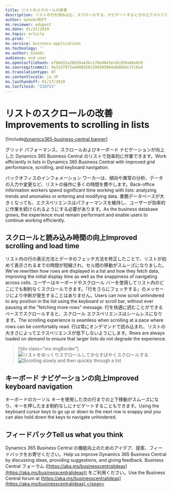```yaml
---
title: リストのスクロールの改善
description: リストの行を読み込む、スクロールする、ナビゲートするときのエクスペリエンスとパフォーマンスを改善しました。
author: mikebcMSFT
ms.reviewer: edupont
ms.date: 01/21/2019
ms.topic: article
ms.prod: ''
ms.service: business-applications
ms.technology: ''
ms.author: mikebc
audience: end user
ms.openlocfilehash: efb0d32a26b59a43bc170ed043ec61269a48e829
ms.sourcegitcommit: 9a31d79f2ae098559c294503984e0d9ddc37c0ad
ms.translationtype: HT
ms.contentlocale: ja-JP
ms.lasthandoff: 01/17/2019
ms.locfileid: "210711"
---
```

#  <a name="improvements-to-scrolling-in-lists"></a><span data-ttu-id="825c8-103">リストのスクロールの改善</span><span class="sxs-lookup"><span data-stu-id="825c8-103">Improvements to scrolling in lists</span></span>
[!include[dynamics365-business-central banner](../includes/dynamics365-business-central.md)]

<span data-ttu-id="825c8-104">グリッド パフォーマンス、スクロールおよびキーボード ナビゲーションが向上した Dynamics 365 Business Central のリストで効率的に作業できます。</span><span class="sxs-lookup"><span data-stu-id="825c8-104">Work efficiently in lists in Dynamics 365 Business Central with improved grid performance, scrolling, and keyboard navigation.</span></span>

<span data-ttu-id="825c8-105">バックオフィスのインフォメーション ワーカーは、傾向や異常の分析、データの入力や変更など、リストの操作に多くの時間を費やします。</span><span class="sxs-lookup"><span data-stu-id="825c8-105">Back-office information workers spend significant time working with lists: analyzing trends and anomalies or entering and modifying data.</span></span> <span data-ttu-id="825c8-106">業務データベースが大きくなっても、エクスペリエンスはパフォーマンスを維持し、ユーザーが効率的に作業を続けられるようにする必要があります。</span><span class="sxs-lookup"><span data-stu-id="825c8-106">As the business database grows, the experience must remain performant and enable users to continue working efficiently.</span></span> 

## <a name="improved-scrolling-and-load-time"></a><span data-ttu-id="825c8-107">スクロールと読み込み時間の向上</span><span class="sxs-lookup"><span data-stu-id="825c8-107">Improved scrolling and load time</span></span>
<span data-ttu-id="825c8-108">リスト内の行の表示方法とデータのフェッチ方法を修正したことで、リストが初めて表示されるまでの時間が短縮され、セル間の移動がスムーズになりました。</span><span class="sxs-lookup"><span data-stu-id="825c8-108">We've rewritten how rows are displayed in a list and how they fetch data, improving the initial display time as well as the snappiness of navigating across cells.</span></span> <span data-ttu-id="825c8-109">ユーザーはキーボードやスクロール バーを使用してリスト内のどこにでも制約なくスクロールできます。「行をさらにフェッチする」のメッセージにより中断が発生することはありません。</span><span class="sxs-lookup"><span data-stu-id="825c8-109">Users can now scroll unhindered to any position in the list using the keyboard or scroll bar, without ever pausing at the "fetching more rows" message.</span></span> <span data-ttu-id="825c8-110">行を快適に読むことができるペースでスクロールすると、スクロール エクスペリエンスはシームレスになります。</span><span class="sxs-lookup"><span data-stu-id="825c8-110">The scrolling experience is seamless when scrolling at a pace where rows can be comfortably read.</span></span> <span data-ttu-id="825c8-111">行は常にオンデマンドで読み込まれ、リストの大きさによってエクスペリエンスが低下しないようにします。</span><span class="sxs-lookup"><span data-stu-id="825c8-111">Rows are always loaded on demand to ensure that larger lists do not degrade the experience.</span></span>



> [!div class="mx-imgBorder"]
> <span data-ttu-id="825c8-112">![リストをゆっくりスクロールしてからすばやくスクロールする](media/scroll-experience2.gif "長いリストをゆっくりスクロールしてからすばやくスクロールする図")</span><span class="sxs-lookup"><span data-stu-id="825c8-112">![Scrolling slowly and then quickly through a list](media/scroll-experience2.gif "Visualization of slow and then fast scroll through a long list of rows")</span></span>

## <a name="improved-keyboard-navigation"></a><span data-ttu-id="825c8-113">キーボード ナビゲーションの向上</span><span class="sxs-lookup"><span data-stu-id="825c8-113">Improved keyboard navigation</span></span>
<span data-ttu-id="825c8-114">キーボードのカーソル キーを使用した次の行までの上下移動がスムーズになり、キーを押したまま制約なしにナビゲートすることもできます。</span><span class="sxs-lookup"><span data-stu-id="825c8-114">Using the keyboard cursor keys to go up or down to the next row is snappy and you can also hold down the keys to navigate unhindered.</span></span>

## <a name="tell-us-what-you-think"></a><span data-ttu-id="825c8-115">フィードバック</span><span class="sxs-lookup"><span data-stu-id="825c8-115">Tell us what you think</span></span>
<span data-ttu-id="825c8-116">Dynamics 365 Business Central の機能向上のためのアイデア、提案、フィードバックをお寄せください。</span><span class="sxs-lookup"><span data-stu-id="825c8-116">Help us improve Dynamics 365 Business Central by discussing ideas, providing suggestions, and giving feedback.</span></span> <span data-ttu-id="825c8-117">Business Central フォーラム ([https://aka.ms/businesscentralideas](https://aka.ms/businesscentralideas)) をご利用ください。</span><span class="sxs-lookup"><span data-stu-id="825c8-117">Use the Business Central forum at [https://aka.ms/businesscentralideas](https://aka.ms/businesscentralideas).</span></span>
